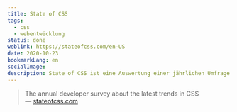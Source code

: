 ```yaml
---
title: State of CSS
tags:
  - css
  - webentwicklung
status: done
weblink: https://stateofcss.com/en-US
date: 2020-10-23
bookmarkLang: en
socialImage: 
description: State of CSS ist eine Auswertung einer jährlichen Umfrage zu den Kenntnissen der CSS Möglichkeiten und Eigenschaften.
---
```

<blockquote>The annual developer survey about the latest trends in CSS<footer>— <a href="https://stateofcss.com/en-US">stateofcss.com</a></footer></blockquote>
